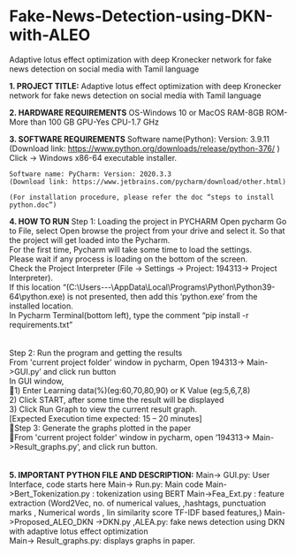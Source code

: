 # Fake-News-Detection-using-DKN-with-ALEO
Adaptive lotus effect optimization with deep Kronecker network for fake news detection on social media with Tamil language

**1.	PROJECT TITLE:**
Adaptive lotus effect optimization with deep Kronecker network for fake news detection on social media with Tamil language

**2.	HARDWARE REQUIREMENTS**
	OS-Windows 10 or MacOS 
	RAM-8GB
	ROM-More than 100 GB
	GPU-Yes
	CPU-1.7 GHz

**3.	SOFTWARE REQUIREMENTS**
	Software name(Python): Version: 3.9.11
	(Download link: https://www.python.org/downloads/release/python-376/ )
		Click -> Windows x86-64 executable installer.
 
	Software name: PyCharm: Version: 2020.3.3 
	(Download link: https://www.jetbrains.com/pycharm/download/other.html)
 
	(For installation procedure, please refer the doc “steps to install python.doc”)

**4. HOW TO RUN**
Step 1: Loading the project in PYCHARM
Open pycharm
Go to File, select Open browse the project from your drive and select it. So that the project will get loaded into the Pycharm.<br /> 
For the first time, Pycharm will take some time to load the settings.<br /> 
Please wait if any process is loading on the bottom of the screen.<br /> 
Check the Project Interpreter (File -> Settings -> Project: 194313-> Project Interpreter). <br /> 
If this location “(C:\Users\---\AppData\Local\Programs\Python\Python39-64\python.exe) is not presented, then add this ‘python.exe’ from the installed location.<br /> 
In Pycharm Terminal(bottom left), type the comment “pip install -r requirements.txt”<br /> 
<br /> 
<br /> 
Step 2: Run the program and getting the results <br /> 
From 'current project folder' window in pycharm, Open 194313-> Main->GUI.py’ and click run button<br /> 
In GUI window,<br /> 
1) Enter  Learning data(%)(eg:60,70,80,90) or K Value (eg:5,6,7,8)<br /> 
 2) Click START, after some time the result will be displayed <br /> 
 3) Click Run Graph to view the current result graph.<br /> 
[Expected Execution time expected: 15 – 20 minutes]
<br /> 
Step 3: Generate the graphs plotted in the paper<br />
From 'current project folder' window in pycharm, open ‘194313-> Main->Result_graphs.py’, and click run button.<br /> 
<br /> 
<br /> 
**5. IMPORTANT PYTHON FILE AND DESCRIPTION:**
Main-> GUI.py: User Interface, code starts here
Main-> Run.py: Main code
Main->Bert_Tokenization.py :  tokenization using BERT
Main->Fea_Ext.py  : feature extraction (Word2Vec, no. of numerical values, ,hashtags, punctuation marks , Numerical words , lin similarity score TF-IDF based features,)
Main->Proposed_ALEO_DKN ->DKN.py ,ALEA.py: fake news detection using DKN with adaptive lotus effect optimization  
Main-> Result_graphs.py: displays graphs in paper.

